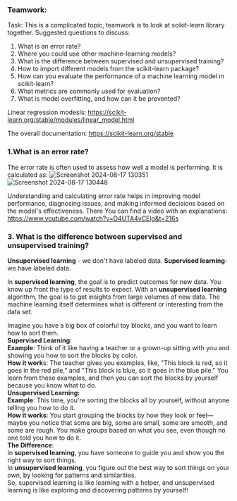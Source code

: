 ### Teamwork:
Task: This is a complicated topic, teamwork is to look at scikit-learn library together. Suggested questions to discuss:
1. What is an error rate?
2. Where you could use other machine-learning models?
3. What is the difference between supervised and unsupervised training?
4. How to import different models from the scikit-learn package?
5. How can you evaluate the performance of a machine learning model in scikit-learn?
6. What metrics are commonly used for evaluation?
7. What is model overfitting, and how can it be prevented?

Linear regression modesls: https://scikit-learn.org/stable/modules/linear_model.html

The overall documentation: https://scikit-learn.org/stable


### 1.What is an error rate?
The error rate is often used to assess how well a model is performing. It is calculated as:
![Screenshot 2024-08-17 130351](https://github.com/user-attachments/assets/67f4e91a-fed3-4a0b-a840-395ba915caa6)
![Screenshot 2024-08-17 130448](https://github.com/user-attachments/assets/770f8b8e-296e-451e-a682-252833809a1f)

Understanding and calculating error rate helps in improving model performance, diagnosing issues,
and making informed decisions based on the model's effectiveness.
There You can find a video with an explanations: https://www.youtube.com/watch?v=D4UTA4vCElg&t=216s







### 3. What is the difference between supervised and unsupervised training?
**Unsupervised learning** - we don't have labeled data.
**Supervised learning**- we have labeled data.

In **supervised learning**, the goal is to predict outcomes for new data. You know up front the type of results to expect. With an **unsupervised learning** algorithm, the goal is to get insights from large volumes of new data. The machine learning itself determines what is different or interesting from the data set.

Imagine you have a big box of colorful toy blocks, and you want to learn how to sort them.<br/>
**Supervised Learning**:<br/>
**Example**: Think of it like having a teacher or a grown-up sitting with you and showing you how to sort the blocks by color.<br/>
**How it work**s: The teacher gives you examples, like, "This block is red, so it goes in the red pile," and "This block is blue, so it goes in the blue pile." You learn from these examples, and then you can sort the blocks by yourself because you know what to do.<br/>
**Unsupervised Learning:**<br/>
**Example**: This time, you're sorting the blocks all by yourself, without anyone telling you how to do it.<br/>
**How it works**: You start grouping the blocks by how they look or feel—maybe you notice that some are big, some are small, some are smooth, and some are rough. You make groups based on what you see, even though no one told you how to do it.<br/>
**The Difference**:<br/>
In **supervised learning**, you have someone to guide you and show you the right way to sort things.<br/>
In **unsupervised learning**, you figure out the best way to sort things on your own, by looking for patterns and similarities.<br/>
So, supervised learning is like learning with a helper, and unsupervised learning is like exploring and discovering patterns by yourself!

